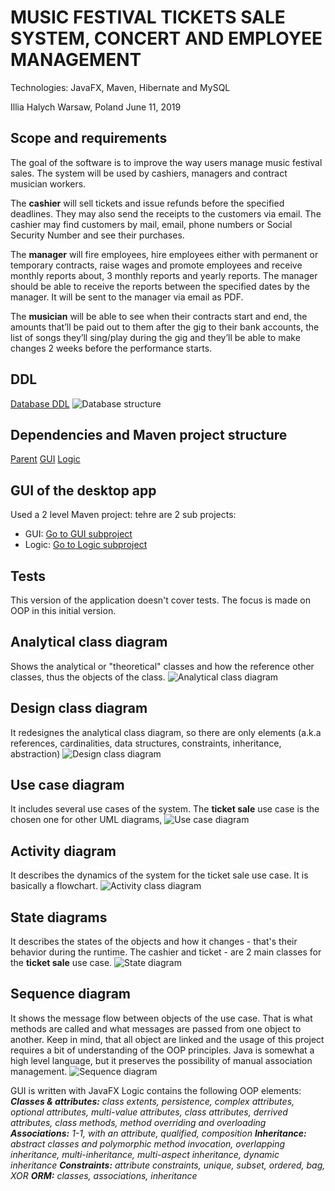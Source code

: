 # MUSIC FESTIVAL TICKETS SALE SYSTEM, CONCERT AND EMPLOYEE MANAGEMENT
Technologies: JavaFX, Maven, Hibernate and MySQL



Illia Halych
Warsaw, Poland
June 11, 2019



## Scope and requirements
The goal of the software is to improve the way users manage music festival sales. The system will be used by cashiers, managers and contract musician workers. 

The **cashier** will sell tickets and issue refunds before the specified deadlines. They may also send the receipts to the customers via email. The cashier may find customers by mail, email, phone numbers or Social Security Number and see their purchases.

The **manager** will fire employees, hire employees either with permanent or temporary contracts, raise wages and promote employees and receive monthly reports about, 3 monthly reports and yearly reports. The manager should be able to receive the reports between the specified dates by the manager. It will be sent to the manager via email as PDF.

The **musician** will be able to see when their contracts start and end, the amounts that’ll be paid out to them after the gig to their bank accounts, the list of songs they’ll sing/play during the gig and they’ll be able to make changes 2 weeks before the performance starts. 



## DDL
[Database DDL](https://github.com/MiddleZwei/Ticketing-System/blob/master/DDLs.sql)
![Database structure][database]

## Dependencies and Maven project structure
[Parent](https://github.com/MiddleZwei/Ticketing-System/blob/master/pom.xml)
[GUI](https://github.com/MiddleZwei/Ticketing-System/blob/master/gui/pom.xml)
[Logic](https://github.com/MiddleZwei/Ticketing-System/blob/master/logic/pom.xml)

## GUI of the desktop app
Used a 2 level Maven project: tehre are 2 sub projects:
- GUI: [Go to GUI subproject](https://github.com/MiddleZwei/Ticketing-System/tree/master/gui)
- Logic: [Go to Logic subproject](https://github.com/MiddleZwei/Ticketing-System/tree/master/logic)

## Tests
This version of the application doesn't cover tests. The focus is made on OOP in this initial version.



## Analytical class diagram
Shows the analytical or "theoretical" classes and how the reference other classes, thus the objects of the class.
![Analytical class diagram][analytical_diagram]

## Design class diagram
It redesignes the analytical class diagram, so there are only elements (a.k.a references, cardinalities, data structures, constraints, inheritance, abstraction)
![Design class diagram][design_diagram]

## Use case diagram
It includes several use cases of the system. The **ticket sale** use case is the chosen one for other UML diagrams,
![Use case diagram][use_case_diagram]

## Activity diagram
It describes the dynamics of the system for the ticket sale use case. It is basically a flowchart.
![Activity class diagram][activity_diagram]

## State diagrams
It describes the states of the objects and how it changes - that's their behavior during the runtime. The cashier and ticket - are 2 main classes for the **ticket sale** use case.
![State diagram][state_diagram]

## Sequence diagram
It shows the message flow between objects of the use case. That is what methods are called and what messages are passed from one object to another. Keep in mind, that all object are linked and the usage of this project requires a bit of understanding of the OOP principles. Java is somewhat a high level language, but it preserves the possibility of manual association management.
![Sequence diagram][sequence_diagram]



GUI is written with JavaFX
Logic contains the following OOP elements:
_**Classes & attributes:** class extents, persistence, complex attributes, optional attributes, multi-value attributes, class attributes, derrived attributes, class methods, method overriding and overloading
**Associations:** 1-1, with an attribute, qualified, composition
**Inheritance:** abstract classes and polymorphic method invocation, overlapping inheritance, multi-inheritance, multi-aspect inheritance, dynamic inheritance
**Constraints:** attribute constraints, unique, subset, ordered, bag, XOR
**ORM:** classes, associations, inheritance_



[analytical_diagram]: O "Analytical class diagram"
[design_diagram]: O "Design class diagram"
[use_case_diagram]: O "Use case diagram"
[activity_diagram]: O "Activity class diagram"
[state_diagram]: O "State diagram"
[sequence_diagram]: O "Sequence diagram"
[database]: O "Database structure"
